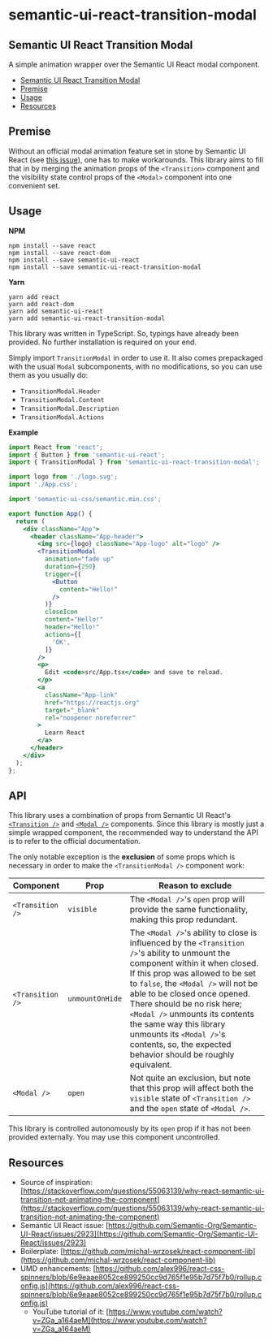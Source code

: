 # semantic-ui-react-transition-modal
## Semantic UI React Transition Modal
A simple animation wrapper over the Semantic UI React modal component.

- [Semantic UI React Transition Modal](#Semantic-UI-React-Transition-Modal)
- [Premise](#Premise)
- [Usage](#Usage)
- [Resources](#Resources)

## Premise
Without an official modal animation feature set in stone by Semantic UI React (see [this issue](https://github.com/Semantic-Org/Semantic-UI-React/issues/2923)), one has to make workarounds. This library aims to fill that in by merging the animation props of the `<Transition>` component and the visibility state control props of the `<Modal>` component into one convenient set.

## Usage

**NPM**
```
npm install --save react
npm install --save react-dom
npm install --save semantic-ui-react
npm install --save semantic-ui-react-transition-modal
```

**Yarn**
```
yarn add react
yarn add react-dom
yarn add semantic-ui-react
yarn add semantic-ui-react-transition-modal
```

This library was written in TypeScript. So, typings have already been provided. No further installation is required on your end.

Simply import `TransitionModal` in order to use it. It also comes prepackaged with the usual `Modal` subcomponents, with no modifications, so you can use them as you usually do:

- `TransitionModal.Header`
- `TransitionModal.Content`
- `TransitionModal.Description`
- `TransitionModal.Actions`

**Example**
```jsx
import React from 'react';
import { Button } from 'semantic-ui-react';
import { TransitionModal } from 'semantic-ui-react-transition-modal';

import logo from './logo.svg';
import './App.css';

import 'semantic-ui-css/semantic.min.css';

export function App() {
  return (
    <div className="App">
      <header className="App-header">
        <img src={logo} className="App-logo" alt="logo" />
        <TransitionModal
          animation="fade up"
          duration={250}
          trigger={(
            <Button
              content="Hello!"
            />
          )}
          closeIcon
          content="Hello!"
          header="Hello!"
          actions={[
            'OK',
          ]}
        />
        <p>
          Edit <code>src/App.tsx</code> and save to reload.
        </p>
        <a
          className="App-link"
          href="https://reactjs.org"
          target="_blank"
          rel="noopener noreferrer"
        >
          Learn React
        </a>
      </header>
    </div>
  );
};
```

## API
This library uses a combination of props from Semantic UI React's [`<Transition />`](https://react.semantic-ui.com/modules/transition/) and [`<Modal />`](https://react.semantic-ui.com/modules/modal/) components. Since this library is mostly just a simple wrapped component, the recommended way to understand the API is to refer to the official documentation.

The only notable exception is the **exclusion** of some props which is necessary in order to make the `<TransitionModal />` component work:

| Component        | Prop            | Reason to exclude                                                                                                                                                                                                                                                                                                                                                                                                                   |
|------------------|-----------------|-------------------------------------------------------------------------------------------------------------------------------------------------------------------------------------------------------------------------------------------------------------------------------------------------------------------------------------------------------------------------------------------------------------------------------------|
| `<Transition />` | `visible`       | The `<Modal />`'s `open` prop will provide the same functionality, making this prop redundant.                                                                                                                                                                                                                                                                                                                                      |
| `<Transition />` | `unmountOnHide` | The `<Modal />`'s ability to close is influenced by the `<Transition />`'s ability to unmount the component within it when closed. If this prop was allowed to be set to `false`, the `<Modal />` will not be able to be closed once opened. There should be no risk here; `<Modal />` unmounts its contents the same way this library unmounts its `<Modal />`'s contents, so, the expected behavior should be roughly equivalent. |
| `<Modal />`      | `open`          | Not quite an exclusion, but note that this prop will affect both the `visible` state of `<Transition />` and the `open` state of `<Modal />`.                                                                                                                                                                                                                                                                                       |

This library is controlled autonomously by its `open` prop if it has not been provided externally. You may use this component uncontrolled.

## Resources
- Source of inspiration: [https://stackoverflow.com/questions/55063139/why-react-semantic-ui-transition-not-animating-the-component](https://stackoverflow.com/questions/55063139/why-react-semantic-ui-transition-not-animating-the-component)
- Semantic UI React issue: [https://github.com/Semantic-Org/Semantic-UI-React/issues/2923](https://github.com/Semantic-Org/Semantic-UI-React/issues/2923)
- Boilerplate: [https://github.com/michal-wrzosek/react-component-lib](https://github.com/michal-wrzosek/react-component-lib)
- UMD enhancements: [https://github.com/alex996/react-css-spinners/blob/6e9eaae8052ce899250cc9d765f1e95b7d75f7b0/rollup.config.js](https://github.com/alex996/react-css-spinners/blob/6e9eaae8052ce899250cc9d765f1e95b7d75f7b0/rollup.config.js)
  - YouTube tutorial of it: [https://www.youtube.com/watch?v=ZGa_a164aeM](https://www.youtube.com/watch?v=ZGa_a164aeM)

